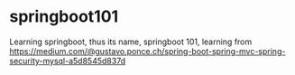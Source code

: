 # springboot101
Learning springboot, thus its name, springboot 101, learning from https://medium.com/@gustavo.ponce.ch/spring-boot-spring-mvc-spring-security-mysql-a5d8545d837d
